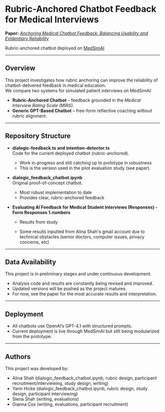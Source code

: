 # Rubric-Anchored Chatbot Feedback for Medical Interviews

 **Paper:** [_Anchoring Medical Chatbot Feedback: Balancing Usability and Evidentiary Reliability_](https://github.com/amshah1022/rubric_anchored_feedback/blob/fcf29f762c0478bc53fa8bb20e6092146316da98/Anchoring_Medical_Chatbot_Feedback_to_Human_Rubrics__A_Pilot_Toward_Reliable_Oversight.pdf)

 Rubric-anchored chatbot deployed on [MedSimAI](https://medsimai.com/) 

---

##  Overview
This project investigates how rubric anchoring can improve the reliability of chatbot-delivered feedback in medical education.  
We compare two systems for simulated patient interviews on MedSimAI:

- **Rubric-Anchored Chatbot** – feedback grounded in the *Medical Interview Rating Scale (MIRS)*.  
- **Generic GPT-Based Chatbot** – free-form reflective coaching without rubric alignment.  

---

## Repository Structure

- **dialogic-feedback.ts and intention-detector.ts**  
  Code for the current deployed chatbot (rubric-anchored).  
  -  Work in-progress and still catching up to prototype in robustness 
  - This is the version used in the pilot evaluation study (see paper).  


- **dialogic_feedback_chatbot.ipynb**  
  Original proof-of-concept chatbot.  
  - Most robust implementation to date 
  - Provides clear, rubric-anchored feedback 

- **Evaluating AI Feedback for Medical Student Interviews (Responses) - Form Responses 1.numbers**

  - Results from study

  - Some results inputted from Alina Shah's gmail account due to technical obstacles (senior doctors, computer issues, privacy concerns, etc) 

---

## Data Availability
This project is in preliminary stages and under continuous development.  
- Analysis code and results are constantly being revised and improved.  
- Updated versions will be pushed as the project matures.  
- For now, see the paper for the most accurate results and interpretation.

---

## Deployment
- All chatbots use OpenAI’s GPT-4.1 with structured prompts.  
- Current deployment is live through MedSimAI but still being modularized from the prototype.  
---

## Authors
This project was developed by: 
- Alina Shah (dialogic_feedback_chatbot.ipynb, rubric design, participant recruitment/interviewing, study design, writing)
- Yann Hicke (dialogic_feedback_chatbot.ipynb, rubric design, study design, participant interviewing)
- Siena Shah (writing, evaluations)
- Gianna Cox (writing, evaluations, participant recruitment) 

